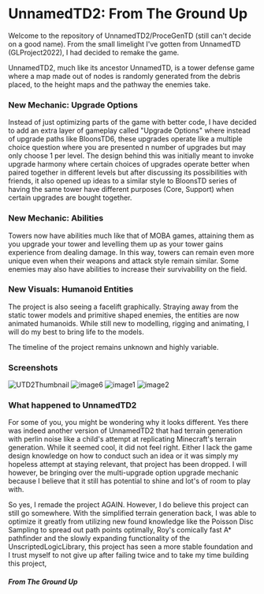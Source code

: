 # UnnamedTD2: From The Ground Up
Welcome to the repository of UnnamedTD2/ProceGenTD (still can't decide on a good name). From the small limelight I've gotten from UnnamedTD (GLProject2022), I had decided to remake the game. 

UnnamedTD2, much like its ancestor UnnamedTD, is a tower defense game where a map made out of nodes is randomly generated from the debris placed, to the height maps and the pathway the enemies take.

### New Mechanic: Upgrade Options
Instead of just optimizing parts of the game with better code, I have decided to add an extra layer of gameplay called "Upgrade Options" where instead of upgrade paths like BloonsTD6, these upgrades operate like a multiple choice question where you are presented n number of upgrades but may only choose 1 per level. The design behind this was initially meant to invoke upgrade harmony where certain choices of upgrades operate better when paired together in different levels but after discussing its possibilities with friends, it also opened up ideas to a similar style to BloonsTD series of having the same tower have different purposes (Core, Support) when certain upgrades are bought together.

### New Mechanic: Abilities
Towers now have abilities much like that of MOBA games, attaining them as you upgrade your tower and levelling them up as your tower gains experience from dealing damage. In this way, towers can remain even more unique even when their weapons and attack style remain similar. Some enemies may also have abilities to increase their survivability on the field.

### New Visuals: Humanoid Entities
The project is also seeing a facelift graphically. Straying away from the static tower models and primitive shaped enemies, the entities are now animated humanoids. While still new to modelling, rigging and animating, I will do my best to bring life to the models.

The timeline of the project remains unknown and highly variable.

### Screenshots
![UTD2Thumbnail](https://github.com/UnscriptedLogic/unity-game-unnamedtd2/assets/86519190/3790ad4a-7d51-46a6-8816-4aa5c4d4c7c5)
![image6](https://github.com/UnscriptedLogic/unity-game-unnamedtd2/assets/86519190/c127795b-6b6f-43cc-954b-bbf285c1dea6)
![image1](https://github.com/UnscriptedLogic/unity-game-unnamedtd2/assets/86519190/e8440c1d-bcba-4fe1-9e3f-afb512e79b6c)
![image2](https://github.com/UnscriptedLogic/unity-game-unnamedtd2/assets/86519190/47f8d3e5-b4f9-4c36-8410-678a960ca94d)

### What happened to UnnamedTD2
For some of you, you might be wondering why it looks different. Yes there was indeed another version of UnnamedTD2 that had terrain generation with perlin noise like a child's attempt at replicating Minecraft's terrain generation. While it seemed cool, it did not feel right. Either I lack the game design knowledge on how to conduct such an idea or it was simply my hopeless attempt at staying relevant, that project has been dropped. I will however, be bringing over the multi-upgrade option upgrade mechanic because I believe that it still has potential to shine and lot's of room to play with.

So yes, I remade the project AGAIN. However, I do believe this project can still go somewhere. With the simplified terrain generation back, I was able to optimize it greatly from utilizing new found knowledge like the Poisson Disc Sampling to spread out path points optimally, Roy's comically fast A* pathfinder and the slowly expanding functionality of the UnscriptedLogicLibrary, this project has seen a more stable foundation and I trust myself to not give up after failing twice and to take my time building this project, 
##### From The Ground Up
